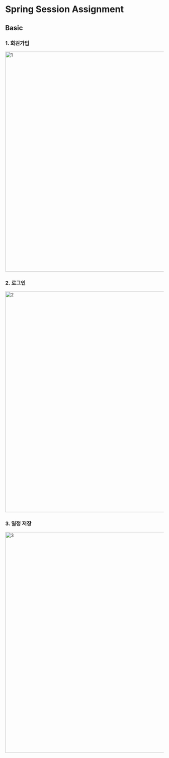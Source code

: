 # Spring Session Assignment

## Basic

### 1. 회원가입
<img width="699" alt="1" src="https://github.com/user-attachments/assets/d6bed884-1929-4045-ac2d-8de1e5bc438f" />

### 2. 로그인
<img width="702" alt="2" src="https://github.com/user-attachments/assets/b04889f8-a392-4acd-96bc-7128ce329e9c" />

### 3. 일정 저장
<img width="702" alt="3" src="https://github.com/user-attachments/assets/14ef79b7-5cef-448f-90b6-39ed673d9f78" />
